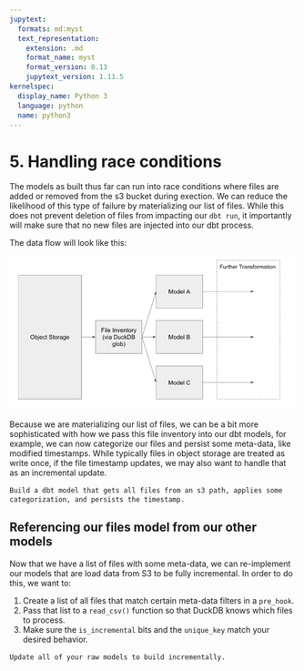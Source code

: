 ```yaml
---
jupytext:
  formats: md:myst
  text_representation:
    extension: .md
    format_name: myst
    format_version: 0.13
    jupytext_version: 1.11.5
kernelspec:
  display_name: Python 3
  language: python
  name: python3
---
```


# 5. Handling race conditions

The models as built thus far can run into race conditions where files are added or removed from the s3 bucket during exection. We can reduce the likelihood of this type of failure by materializing our list of files. While this does not prevent deletion of files from impacting our `dbt run`, it importantly will make sure that no new files are injected into our dbt process.

The data flow will look like this:

![Data Flow](img/data_flow.png)

Because we are materializing our list of files, we can be a bit more sophisticated with how we pass this file inventory into our dbt models, for example, we can now categorize our files and persist some meta-data, like modified timestamps. While typically files in object storage are treated as write once, if the file timestamp updates, we may also want to handle that as an incremental update.

```{admonition} Exercise 5.1
Build a dbt model that gets all files from an s3 path, applies some categorization, and persists the timestamp.
```

## Referencing our files model from our other models

Now that we have a list of files with some meta-data, we can re-implement our models that are load data from S3 to be fully incremental. In order to do this, we want to:

1. Create a list of all files that match certain meta-data filters in a `pre_hook`.
2. Pass that list to a `read_csv()` function so that DuckDB knows which files to process.
3. Make sure the `is_incremental` bits and the `unique_key` match your desired behavior.

```{admonition} Exercise 5.2
Update all of your raw models to build incrementally.
```